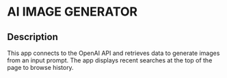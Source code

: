 # AI IMAGE GENERATOR

## Description

This app connects to the OpenAI API and retrieves data to generate images from an input prompt.
The app displays recent searches at the top of the page to browse history.
